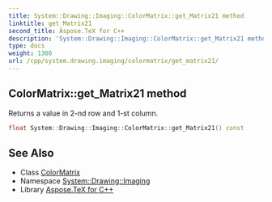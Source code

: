 ```yaml
---
title: System::Drawing::Imaging::ColorMatrix::get_Matrix21 method
linktitle: get_Matrix21
second_title: Aspose.TeX for C++
description: 'System::Drawing::Imaging::ColorMatrix::get_Matrix21 method. Returns a value in 2-nd row and 1-st column in C++.'
type: docs
weight: 1300
url: /cpp/system.drawing.imaging/colormatrix/get_matrix21/
---
```

## ColorMatrix::get_Matrix21 method


Returns a value in 2-nd row and 1-st column.

```cpp
float System::Drawing::Imaging::ColorMatrix::get_Matrix21() const
```

## See Also

* Class [ColorMatrix](../)
* Namespace [System::Drawing::Imaging](../../)
* Library [Aspose.TeX for C++](../../../)
